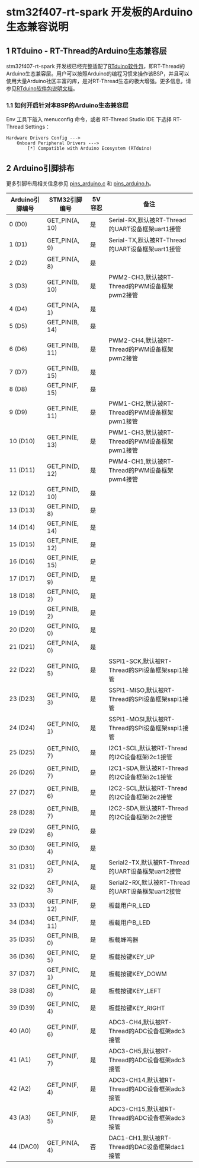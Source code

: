 # stm32f407-rt-spark 开发板的Arduino生态兼容说明

## 1 RTduino - RT-Thread的Arduino生态兼容层

stm32f407-rt-spark 开发板已经完整适配了[RTduino软件包](https://github.com/RTduino/RTduino)，即RT-Thread的Arduino生态兼容层。用户可以按照Arduino的编程习惯来操作该BSP，并且可以使用大量Arduino社区丰富的库，是对RT-Thread生态的极大增强。更多信息，请参见[RTduino软件包说明文档](https://github.com/RTduino/RTduino)。

### 1.1 如何开启针对本BSP的Arduino生态兼容层

Env 工具下敲入 menuconfig 命令，或者 RT-Thread Studio IDE 下选择 RT-Thread Settings：

```Kconfig
Hardware Drivers Config --->
    Onboard Peripheral Drivers --->
        [*] Compatible with Arduino Ecosystem (RTduino)
```

## 2 Arduino引脚排布

更多引脚布局相关信息参见 [pins_arduino.c](pins_arduino.c) 和 [pins_arduino.h](pins_arduino.h)。

| Arduino引脚编号  | STM32引脚编号 | 5V容忍 | 备注  |
| ------------------- | --------- | ---- | ------------------------------------------------------------------------- |
| 0 (D0) | GET_PIN(A, 10) | 是 | Serial-RX,默认被RT-Thread的UART设备框架uart1接管 |
| 1 (D1) | GET_PIN(A, 9) | 是 | Serial-TX,默认被RT-Thread的UART设备框架uart1接管 |
| 2 (D2) | GET_PIN(A, 8) | 是 |  |
| 3 (D3) | GET_PIN(B, 10) | 是 | PWM2-CH3,默认被RT-Thread的PWM设备框架pwm2接管 |
| 4 (D4) | GET_PIN(A, 1) | 是 |  |
| 5 (D5) | GET_PIN(B, 14) | 是 |  |
| 6 (D6) | GET_PIN(B, 11) | 是 | PWM2-CH4,默认被RT-Thread的PWM设备框架pwm2接管 |
| 7 (D7) | GET_PIN(B, 15) | 是 |  |
| 8 (D8) | GET_PIN(F, 15) | 是 |  |
| 9 (D9) | GET_PIN(E, 11) | 是 | PWM1-CH2,默认被RT-Thread的PWM设备框架pwm1接管 |
| 10 (D10) | GET_PIN(E, 13) | 是 | PWM1-CH3,默认被RT-Thread的PWM设备框架pwm1接管 |
| 11 (D11) | GET_PIN(D, 12) | 是 | PWM4-CH1,默认被RT-Thread的PWM设备框架pwm4接管 |
| 12 (D12) | GET_PIN(D, 10) | 是 |  |
| 13 (D13) | GET_PIN(D, 8) | 是 |  |
| 14 (D14) | GET_PIN(E, 14) | 是 |  |
| 15 (D15) | GET_PIN(E, 12) | 是 |  |
| 16 (D16) | GET_PIN(E, 15) | 是 |  |
| 17 (D17) | GET_PIN(D, 9) | 是 |  |
| 18 (D18) | GET_PIN(G, 2) | 是 |  |
| 19 (D19) | GET_PIN(B, 2) | 是 |  |
| 20 (D20) | GET_PIN(G, 0) | 是 |  |
| 21 (D21) | GET_PIN(A, 0) | 是 |  |
| 22 (D22) | GET_PIN(G, 5) | 是 | SSPI1-SCK,默认被RT-Thread的SPI设备框架sspi1接管|
| 23 (D23) | GET_PIN(G, 3) | 是 | SSPI1-MISO,默认被RT-Thread的SPI设备框架sspi1接管 |
| 24 (D24) | GET_PIN(G, 1) | 是 | SSPI1-MOSI,默认被RT-Thread的SPI设备框架sspi1接管 |
| 25 (D25) | GET_PIN(G, 7) | 是 | I2C1-SCL,默认被RT-Thread的I2C设备框架i2c1接管 |
| 26 (D26) | GET_PIN(D, 7) | 是 | I2C1-SDA,默认被RT-Thread的I2C设备框架i2c1接管 |
| 27 (D27) | GET_PIN(B, 6) | 是 | I2C2-SCL,默认被RT-Thread的I2C设备框架i2c2接管 |
| 28 (D28) | GET_PIN(B, 7) | 是 | I2C2-SDA,默认被RT-Thread的I2C设备框架i2c2接管 |
| 29 (D29) | GET_PIN(G, 6) | 是 |  |
| 30 (D30) | GET_PIN(G, 4) | 是 |  |
| 31 (D31) | GET_PIN(A, 2) | 是 | Serial2-TX,默认被RT-Thread的UART设备框架uart2接管 |
| 32 (D32) | GET_PIN(A, 3) | 是 | Serial2-RX,默认被RT-Thread的UART设备框架uart2接管 |
| 33 (D33) | GET_PIN(F, 12) | 是 | 板载用户R_LED |
| 34 (D34) | GET_PIN(F, 11) | 是 | 板载用户B_LED |
| 35 (D35) | GET_PIN(B, 0) | 是 | 板载蜂鸣器 |
| 36 (D36) | GET_PIN(C, 5) | 是 | 板载按键KEY_UP |
| 37 (D37) | GET_PIN(C, 1) | 是 | 板载按键KEY_DOWM |
| 38 (D38) | GET_PIN(C, 0) | 是 | 板载按键KEY_LEFT |
| 39 (D39) | GET_PIN(C, 4) | 是 | 板载按键KEY_RIGHT |
| 40 (A0) | GET_PIN(F, 6) | 是 | ADC3-CH4,默认被RT-Thread的ADC设备框架adc3接管 |
| 41 (A1) | GET_PIN(F, 7) | 是 | ADC3-CH5,默认被RT-Thread的ADC设备框架adc3接管 |
| 42 (A2) | GET_PIN(F, 4) | 是 | ADC3-CH14,默认被RT-Thread的ADC设备框架adc3接管 |
| 43 (A3) | GET_PIN(F, 5) | 是 | ADC3-CH15,默认被RT-Thread的ADC设备框架adc3接管 |
| 44 (DAC0) | GET_PIN(A, 4) | 否 | DAC1-CH1,默认被RT-Thread的DAC设备框架dac1接管 |
